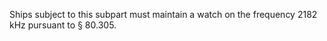 Ships subject to this subpart must maintain a watch on the frequency 2182 kHz pursuant to § 80.305.

